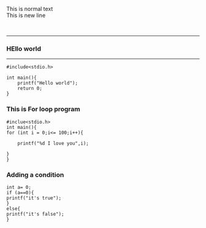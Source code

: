 <!-- This is comment in markdown file -->


<!-- we can use <br> tag or (double space) -->
This is normal text  <br>
This is new line

<br>

---
### HEllo world

--- 
```
#include<stdio.h>

int main(){
    printf("Hello world");
    return 0;
}
```
### This is For loop program

```
#inclue<stdio.h>
int main(){
for (int i = 0;i<= 100;i++){

    printf("%d I love you",i);

}
}
```

### Adding a condition  

```
int a= 0;
if (a==0){
printf("it's true");
}
else{
printf("it's false");
}
```
